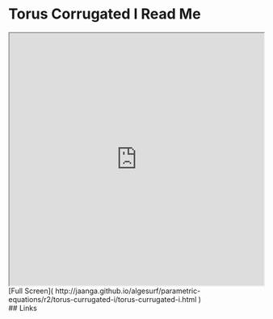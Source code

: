  Torus Corrugated I Read Me
===

<iframe src='http://jaanga.github.io/algesurf/parametric-equations/r2/torus-currugated-i/torus-currugated-i.html' width=100% height=500px >
There is an `iframe` here. It is not visible when viewed on github.com/algesurf. To view, please see 'Project Links' below.
</iframe>
[Full Screen]( http://jaanga.github.io/algesurf/parametric-equations/r2/torus-currugated-i/torus-currugated-i.html )
<br>
## Links 
<http://www.3d-meier.de/tut3/Seite172.html>  
